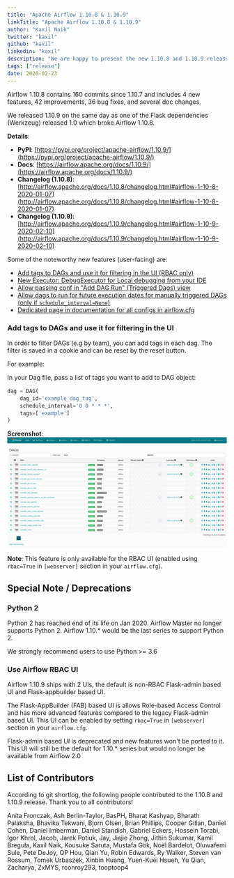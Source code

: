 ```yaml
---
title: "Apache Airflow 1.10.8 & 1.10.9"
linkTitle: "Apache Airflow 1.10.8 & 1.10.9"
author: "Kaxil Naik"
twitter: "kaxil"
github: "kaxil"
linkedin: "kaxil"
description: "We are happy to present the new 1.10.8 and 1.10.9 releases of Apache Airflow."
tags: ["release"]
date: 2020-02-23
---
```


Airflow 1.10.8 contains 160 commits since 1.10.7 and includes 4 new features, 42 improvements, 36 bug fixes, and several doc changes.

We released 1.10.9 on the same day as one of the Flask dependencies (Werkzeug) released 1.0 which broke Airflow 1.10.8.

**Details**:

* **PyPI**: [https://pypi.org/project/apache-airflow/1.10.9/](https://pypi.org/project/apache-airflow/1.10.9/)
* **Docs**: [https://airflow.apache.org/docs/1.10.9/](https://airflow.apache.org/docs/1.10.9/)
* **Changelog (1.10.8)**: [http://airflow.apache.org/docs/1.10.8/changelog.html#airflow-1-10-8-2020-01-07](http://airflow.apache.org/docs/1.10.8/changelog.html#airflow-1-10-8-2020-01-07)
* **Changelog (1.10.9)**: [http://airflow.apache.org/docs/1.10.9/changelog.html#airflow-1-10-9-2020-02-10](http://airflow.apache.org/docs/1.10.9/changelog.html#airflow-1-10-9-2020-02-10)

Some of the noteworthy new features (user-facing) are:

- [Add tags to DAGs and use it for filtering in the UI (RBAC only)](https://github.com/apache/airflow/pull/6489)
- [New Executor: DebugExecutor for Local debugging from your IDE](http://airflow.apache.org/docs/1.10.9/executor/debug.html)
- [Allow passing conf in "Add DAG Run" (Triggered Dags) view](https://github.com/apache/airflow/pull/7281)
- [Allow dags to run for future execution dates for manually triggered DAGs (only if `schedule_interval=None`)](https://github.com/apache/airflow/pull/7038)
- [Dedicated page in documentation for all configs in airflow.cfg](https://airflow.apache.org/docs/1.10.9/configurations-ref.html)

### Add tags to DAGs and use it for filtering in the UI

In order to filter DAGs (e.g by team), you can add tags in each dag. The filter is saved in a cookie and can be reset by the reset button.

For example:

In your Dag file, pass a list of tags you want to add to DAG object:

```python
dag = DAG(
    dag_id='example_dag_tag',
    schedule_interval='0 0 * * *',
    tags=['example']
)
```

**Screenshot**:
![Add filter by DAG tags](airflow-dag-tags.png)

**Note**: This feature is only available for the RBAC UI (enabled using `rbac=True` in `[webserver]` section in your `airflow.cfg`).


## Special Note / Deprecations

### Python 2
Python 2 has reached end of its life on Jan 2020. Airflow Master no longer supports Python 2.
Airflow 1.10.* would be the last series to support Python 2.

We strongly recommend users to use Python >= 3.6

### Use Airflow RBAC UI
Airflow 1.10.9 ships with 2 UIs, the default is non-RBAC Flask-admin based UI and Flask-appbuilder based UI.

The Flask-AppBuilder (FAB) based UI is allows Role-based Access Control and has more advanced features compared to
the legacy Flask-admin based UI. This UI can be enabled by setting `rbac=True` in `[webserver]` section in your `airflow.cfg`.

Flask-admin based UI is deprecated and new features won't be ported to it. This UI will still be the default
for 1.10.* series but would no longer be available from Airflow 2.0


## List of Contributors

According to git shortlog, the following people contributed to the 1.10.8 and 1.10.9 release. Thank you to all contributors!

Anita Fronczak, Ash Berlin-Taylor, BasPH, Bharat Kashyap, Bharath Palaksha, Bhavika Tekwani, Bjorn Olsen, Brian Phillips, Cooper Gillan, Daniel Cohen, Daniel Imberman, Daniel Standish, Gabriel Eckers, Hossein Torabi, Igor Khrol, Jacob, Jarek Potiuk, Jay, Jiajie Zhong, Jithin Sukumar, Kamil Breguła, Kaxil Naik, Kousuke Saruta, Mustafa Gök, Noël Bardelot, Oluwafemi Sule, Pete DeJoy, QP Hou, Qian Yu, Robin Edwards, Ry Walker, Steven van Rossum, Tomek Urbaszek, Xinbin Huang, Yuen-Kuei Hsueh, Yu Qian, Zacharya, ZxMYS, rconroy293, tooptoop4
